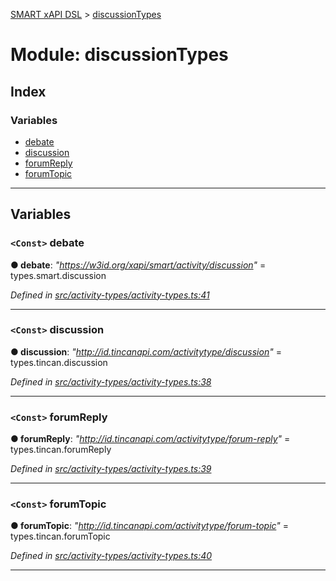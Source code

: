 [SMART xAPI DSL](../README.md) > [discussionTypes](../modules/discussiontypes.md)

# Module: discussionTypes

## Index

### Variables

* [debate](discussiontypes.md#debate)
* [discussion](discussiontypes.md#discussion)
* [forumReply](discussiontypes.md#forumreply)
* [forumTopic](discussiontypes.md#forumtopic)

---

## Variables

<a id="debate"></a>

### `<Const>` debate

**● debate**: *"https://w3id.org/xapi/smart/activity/discussion"* =  types.smart.discussion

*Defined in [src/activity-types/activity-types.ts:41](https://github.com/Gradiant/smart-xapi-dsl/blob/master/src/activity-types/activity-types.ts#L41)*

___
<a id="discussion"></a>

### `<Const>` discussion

**● discussion**: *"http://id.tincanapi.com/activitytype/discussion"* =  types.tincan.discussion

*Defined in [src/activity-types/activity-types.ts:38](https://github.com/Gradiant/smart-xapi-dsl/blob/master/src/activity-types/activity-types.ts#L38)*

___
<a id="forumreply"></a>

### `<Const>` forumReply

**● forumReply**: *"http://id.tincanapi.com/activitytype/forum-reply"* =  types.tincan.forumReply

*Defined in [src/activity-types/activity-types.ts:39](https://github.com/Gradiant/smart-xapi-dsl/blob/master/src/activity-types/activity-types.ts#L39)*

___
<a id="forumtopic"></a>

### `<Const>` forumTopic

**● forumTopic**: *"http://id.tincanapi.com/activitytype/forum-topic"* =  types.tincan.forumTopic

*Defined in [src/activity-types/activity-types.ts:40](https://github.com/Gradiant/smart-xapi-dsl/blob/master/src/activity-types/activity-types.ts#L40)*

___

